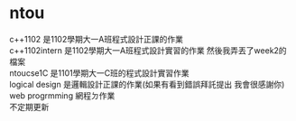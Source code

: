 # ntou
c++1102 是1102學期大一A班程式設計正課的作業 \
c++1102intern 是1102學期大一A班程式設計實習的作業 然後我弄丟了week2的檔案 \
ntoucse1C 是1101學期大一C班的程式設計實習作業 \
logical design 是邏輯設計正課的作業(如果有看到錯誤拜託提出 我會很感謝你) \
web progrmming 網程ㄉ作業 \
不定期更新 
